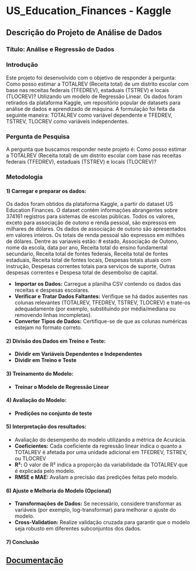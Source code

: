 # US_Education_Finances - Kaggle

## Descrição do Projeto de Análise de Dados

### Título: Análise e Regressão de Dados 

### Introdução
Este projeto foi desenvolvido com o objetivo de responder à pergunta: Como posso estimar a TOTALREV (Receita total) de um distrito escolar com base nas receitas federais (TFEDREV), estaduais (TSTREV) e locais (TLOCREV)? Utilizando um modelo de Regressão Linear. Os dados foram retirados da plataforma Kaggle, um repositório popular de datasets para análise de dados e aprendizado de máquina. A formulação foi feita da seguinte maneira: TOTALREV como variável dependente e TFEDREV, TSTREV, TLOCREV como variáveis independentes.

### Pergunta de Pesquisa
A pergunta que buscamos responder neste projeto é: Como posso estimar a TOTALREV (Receita total) de um distrito escolar com base nas receitas federais (TFEDREV), estaduais (TSTREV) e locais (TLOCREV)?

### Metodologia
 #### 1) Carregar e preparar os dados:
 Os dados foram obtidos da plataforma Kaggle, a partir do dataset US Education Finances.
 O dataset contém informações abrangentes sobre 374161 registros para sistemas de escolas públicas. Todos os valores, exceto para associação de outono e renda pessoal, são expressos em milhares de dólares. Os dados de associação de outono são apresentados em valores inteiros. Os totais de renda pessoal são expressos em milhões de dólares. Dentre as variaveis estão: # estado, Associação de Outono, nome da escola, data por ano, Receita total do ensino fundamental secundario, Receita total de fontes federais, Receita total de fontes estaduais, Receita total de fontes locais, Despesas totais atuais com instrução, Despesas correntes totais para serviços de suporte, Outras despesas correntes e Despesa total de desembolso de capital.
 - **Importar os Dados:** Carregue a planilha CSV contendo os dados das receitas e despesas escolares.
 - **Verificar e Tratar Dados Faltantes:** Verifique se há dados ausentes nas colunas relevantes (TOTALREV, TFEDREV, TSTREV, TLOCREV) e trate-os adequadamente (por exemplo, substituindo por média/mediana ou removendo linhas incompletas).
 - **Converter Tipos de Dados:** Certifique-se de que as colunas numéricas estejam no formato correto.
 
 #### 2) Divisão dos Dados em Treino e Teste:
- **Dividir em Variáveis Dependentes e Independentes**
- **Dividir em Treino e Teste**

#### 3) Treinamento do Modelo:
   - **Treinar o Modelo de Regressão Linear**

#### 4) Avaliação do Modelo:
  - **Predições no conjunto de teste** 

#### 5) Interpretação dos resultados:
  - Avaliação do desempenho do modelo utilizando a métrica de Acurácia.
  - **Coeficientes:** Cada coeficiente da regressão linear indica o quanto a TOTALREV é afetada por uma unidade adicional em TFEDREV, TSTREV, ou TLOCREV
  - **R²:** O valor de R² indica a proporção da variabilidade da TOTALREV que é explicada pelo modelo.
  - **RMSE e MAE:** Avaliam a precisão das predições feitas pelo modelo.

#### 6) Ajuste e Melhoria do Modelo (Opcional)
- **Transformações de Dados:** Se necessário, considere transformar as variáveis (por exemplo, log-transformar) para melhorar o ajuste do modelo.
- **Cross-Validation:** Realize validação cruzada para garantir que o modelo seja robusto em diferentes subconjuntos dos dados.
  
#### 7) Conclusão

## [Documentação](https://github.com/GislaineMartins/US_Education_Finances/wiki)

